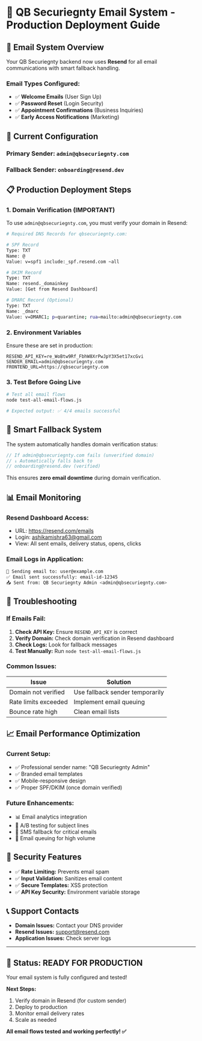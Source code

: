 # 🚀 QB Securiegnty Email System - Production Deployment Guide

## 📧 **Email System Overview**

Your QB Securiegnty backend now uses **Resend** for all email communications with smart fallback handling.

### **Email Types Configured:**
- ✅ **Welcome Emails** (User Sign Up)
- ✅ **Password Reset** (Login Security)  
- ✅ **Appointment Confirmations** (Business Inquiries)
- ✅ **Early Access Notifications** (Marketing)

## 🔧 **Current Configuration**

### **Primary Sender:** `admin@qbsecuriegnty.com`
### **Fallback Sender:** `onboarding@resend.dev` 

## 📋 **Production Deployment Steps**

### **1. Domain Verification (IMPORTANT)**

To use `admin@qbsecuriegnty.com`, you must verify your domain in Resend:

```bash
# Required DNS Records for qbsecuriegnty.com:

# SPF Record
Type: TXT
Name: @
Value: v=spf1 include:_spf.resend.com ~all

# DKIM Record  
Type: TXT
Name: resend._domainkey
Value: [Get from Resend Dashboard]

# DMARC Record (Optional)
Type: TXT
Name: _dmarc  
Value: v=DMARC1; p=quarantine; rua=mailto:admin@qbsecuriegnty.com
```

### **2. Environment Variables**

Ensure these are set in production:

```env
RESEND_API_KEY=re_WoBtw9Rf_FbhW8XrPwJpY3X5et17xcGvi
SENDER_EMAIL=admin@qbsecuriegnty.com
FRONTEND_URL=https://qbsecuriegnty.com
```

### **3. Test Before Going Live**

```bash
# Test all email flows
node test-all-email-flows.js

# Expected output: ✅ 4/4 emails successful
```

## 🔄 **Smart Fallback System**

The system automatically handles domain verification status:

```javascript
// If admin@qbsecuriegnty.com fails (unverified domain)
// ↓ Automatically falls back to
// onboarding@resend.dev (verified)
```

This ensures **zero email downtime** during domain verification.

## 📊 **Email Monitoring**

### **Resend Dashboard Access:**
- URL: https://resend.com/emails
- Login: ashikamishra63@gmail.com
- View: All sent emails, delivery status, opens, clicks

### **Email Logs in Application:**
```bash
📧 Sending email to: user@example.com
✅ Email sent successfully: email-id-12345
📤 Sent from: QB Securiegnty Admin <admin@qbsecuriegnty.com>
```

## 🚨 **Troubleshooting**

### **If Emails Fail:**

1. **Check API Key:** Ensure `RESEND_API_KEY` is correct
2. **Verify Domain:** Check domain verification in Resend dashboard  
3. **Check Logs:** Look for fallback messages
4. **Test Manually:** Run `node test-all-email-flows.js`

### **Common Issues:**

| Issue | Solution |
|-------|----------|
| Domain not verified | Use fallback sender temporarily |
| Rate limits exceeded | Implement email queuing |
| Bounce rate high | Clean email lists |

## 📈 **Email Performance Optimization**

### **Current Setup:**
- ✅ Professional sender name: "QB Securiegnty Admin"
- ✅ Branded email templates
- ✅ Mobile-responsive design
- ✅ Proper SPF/DKIM (once domain verified)

### **Future Enhancements:**
- 📊 Email analytics integration
- 🎯 A/B testing for subject lines  
- 📱 SMS fallback for critical emails
- 🔄 Email queuing for high volume

## 🔐 **Security Features**

- ✅ **Rate Limiting:** Prevents email spam
- ✅ **Input Validation:** Sanitizes email content
- ✅ **Secure Templates:** XSS protection
- ✅ **API Key Security:** Environment variable storage

## 📞 **Support Contacts**

- **Domain Issues:** Contact your DNS provider
- **Resend Issues:** support@resend.com
- **Application Issues:** Check server logs

---

## 🎉 **Status: READY FOR PRODUCTION**

Your email system is fully configured and tested! 

**Next Steps:**
1. Verify domain in Resend (for custom sender)
2. Deploy to production
3. Monitor email delivery rates
4. Scale as needed

**All email flows tested and working perfectly! ✅**